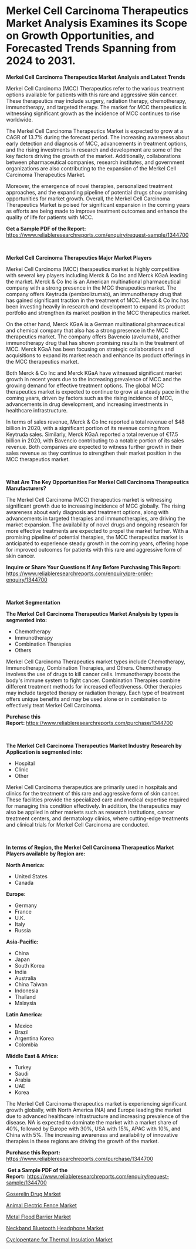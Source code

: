 <p><h1>Merkel Cell Carcinoma Therapeutics Market Analysis Examines its Scope on Growth Opportunities, and Forecasted Trends Spanning from 2024 to 2031.</h1></p><p><strong>Merkel Cell Carcinoma Therapeutics Market Analysis and Latest Trends</strong></p>
<p><p>Merkel Cell Carcinoma (MCC) Therapeutics refer to the various treatment options available for patients with this rare and aggressive skin cancer. These therapeutics may include surgery, radiation therapy, chemotherapy, immunotherapy, and targeted therapy. The market for MCC therapeutics is witnessing significant growth as the incidence of MCC continues to rise worldwide.</p><p>The Merkel Cell Carcinoma Therapeutics Market is expected to grow at a CAGR of 13.7% during the forecast period. The increasing awareness about early detection and diagnosis of MCC, advancements in treatment options, and the rising investments in research and development are some of the key factors driving the growth of the market. Additionally, collaborations between pharmaceutical companies, research institutes, and government organizations are also contributing to the expansion of the Merkel Cell Carcinoma Therapeutics Market.</p><p>Moreover, the emergence of novel therapies, personalized treatment approaches, and the expanding pipeline of potential drugs show promising opportunities for market growth. Overall, the Merkel Cell Carcinoma Therapeutics Market is poised for significant expansion in the coming years as efforts are being made to improve treatment outcomes and enhance the quality of life for patients with MCC.</p></p>
<p><strong>Get a Sample PDF of the Report:&nbsp;</strong> <a href="https://www.reliableresearchreports.com/enquiry/request-sample/1344700">https://www.reliableresearchreports.com/enquiry/request-sample/1344700</a></p>
<p>&nbsp;</p>
<p><strong>Merkel Cell Carcinoma Therapeutics Major Market Players</strong></p>
<p><p>Merkel Cell Carcinoma (MCC) therapeutics market is highly competitive with several key players including Merck & Co Inc and Merck KGaA leading the market. Merck & Co Inc is an American multinational pharmaceutical company with a strong presence in the MCC therapeutics market. The company offers Keytruda (pembrolizumab), an immunotherapy drug that has gained significant traction in the treatment of MCC. Merck & Co Inc has been investing heavily in research and development to expand its product portfolio and strengthen its market position in the MCC therapeutics market.</p><p>On the other hand, Merck KGaA is a German multinational pharmaceutical and chemical company that also has a strong presence in the MCC therapeutics market. The company offers Bavencio (avelumab), another immunotherapy drug that has shown promising results in the treatment of MCC. Merck KGaA has been focusing on strategic collaborations and acquisitions to expand its market reach and enhance its product offerings in the MCC therapeutics market.</p><p>Both Merck & Co Inc and Merck KGaA have witnessed significant market growth in recent years due to the increasing prevalence of MCC and the growing demand for effective treatment options. The global MCC therapeutics market is expected to continue to grow at a steady pace in the coming years, driven by factors such as the rising incidence of MCC, advancements in drug development, and increasing investments in healthcare infrastructure.</p><p>In terms of sales revenue, Merck & Co Inc reported a total revenue of $48 billion in 2020, with a significant portion of its revenue coming from Keytruda sales. Similarly, Merck KGaA reported a total revenue of €17.5 billion in 2020, with Bavencio contributing to a notable portion of its sales revenue. Both companies are expected to witness further growth in their sales revenue as they continue to strengthen their market position in the MCC therapeutics market.</p></p>
<p>&nbsp;</p>
<p><strong>What Are The Key Opportunities For Merkel Cell Carcinoma Therapeutics Manufacturers?</strong></p>
<p><p>The Merkel Cell Carcinoma (MCC) therapeutics market is witnessing significant growth due to increasing incidence of MCC globally. The rising awareness about early diagnosis and treatment options, along with advancements in targeted therapies and immunotherapies, are driving the market expansion. The availability of novel drugs and ongoing research for more effective treatments are expected to propel the market further. With a promising pipeline of potential therapies, the MCC therapeutics market is anticipated to experience steady growth in the coming years, offering hope for improved outcomes for patients with this rare and aggressive form of skin cancer.</p></p>
<p><strong>Inquire or Share Your Questions If Any Before Purchasing This Report:</strong> <a href="https://www.reliableresearchreports.com/enquiry/pre-order-enquiry/1344700">https://www.reliableresearchreports.com/enquiry/pre-order-enquiry/1344700</a></p>
<p>&nbsp;</p>
<p><strong>Market Segmentation</strong></p>
<p><strong>The Merkel Cell Carcinoma Therapeutics Market Analysis by types is segmented into:</strong></p>
<p><ul><li>Chemotherapy</li><li>Immunotherapy</li><li>Combination Therapies</li><li>Others</li></ul></p>
<p><p>Merkel Cell Carcinoma Therapeutics market types include Chemotherapy, Immunotherapy, Combination Therapies, and Others. Chemotherapy involves the use of drugs to kill cancer cells. Immunotherapy boosts the body's immune system to fight cancer. Combination Therapies combine different treatment methods for increased effectiveness. Other therapies may include targeted therapy or radiation therapy. Each type of treatment offers unique benefits and may be used alone or in combination to effectively treat Merkel Cell Carcinoma.</p></p>
<p><strong>Purchase this Report:&nbsp;</strong><a href="https://www.reliableresearchreports.com/purchase/1344700">https://www.reliableresearchreports.com/purchase/1344700</a></p>
<p>&nbsp;</p>
<p><strong>The Merkel Cell Carcinoma Therapeutics Market Industry Research by Application is segmented into:</strong></p>
<p><ul><li>Hospital</li><li>Clinic</li><li>Other</li></ul></p>
<p><p>Merkel Cell Carcinoma therapeutics are primarily used in hospitals and clinics for the treatment of this rare and aggressive form of skin cancer. These facilities provide the specialized care and medical expertise required for managing this condition effectively. In addition, the therapeutics may also be applied in other markets such as research institutions, cancer treatment centers, and dermatology clinics, where cutting-edge treatments and clinical trials for Merkel Cell Carcinoma are conducted.</p></p>
<p>&nbsp;</p>
<p><strong>In terms of Region, the Merkel Cell Carcinoma Therapeutics Market Players available by Region are:</strong></p>
<p>
    <p> <strong> North America: </strong>
        <ul>
            <li>United States</li>
            <li>Canada</li>
        </ul>
        </p> 
    <p> <strong> Europe: </strong>
        <ul>
            <li>Germany</li>
            <li>France</li>
            <li>U.K.</li>
            <li>Italy</li>
            <li>Russia</li>
        </ul>
        </p> 
    <p> <strong> Asia-Pacific: </strong>
        <ul>
            <li>China</li>
            <li>Japan</li>
            <li>South Korea</li>
            <li>India</li>
            <li>Australia</li>
            <li>China Taiwan</li>
            <li>Indonesia</li>
            <li>Thailand</li>
            <li>Malaysia</li>
        </ul>
        </p> 
    <p> <strong> Latin America: </strong>
        <ul>
            <li>Mexico</li>
            <li>Brazil</li>
            <li>Argentina Korea</li>
            <li>Colombia</li>
        </ul>
        </p> 
    <p> <strong> Middle East & Africa: </strong>
        <ul>
            <li>Turkey</li>
            <li>Saudi</li>
            <li>Arabia</li>
            <li>UAE</li>
            <li>Korea</li>
        </ul>
    </p>
    </p>
<p><p>The Merkel Cell Carcinoma therapeutics market is experiencing significant growth globally, with North America (NA) and Europe leading the market due to advanced healthcare infrastructure and increasing prevalence of the disease. NA is expected to dominate the market with a market share of 40%, followed by Europe with 30%, USA with 15%, APAC with 10%, and China with 5%. The increasing awareness and availability of innovative therapies in these regions are driving the growth of the market.</p></p>
<p><strong>Purchase this Report: </strong><a href="https://www.reliableresearchreports.com/purchase/1344700">https://www.reliableresearchreports.com/purchase/1344700</a></p>
<p>&nbsp;<strong>Get a Sample PDF of the Report:&nbsp;&nbsp;</strong><a href="https://www.reliableresearchreports.com/enquiry/request-sample/1344700">https://www.reliableresearchreports.com/enquiry/request-sample/1344700</a></p>
<p><strong></strong></p>
<p><p><a href="https://github.com/bobicer/Market-Research-Report-List-1/blob/main/goserelin-drug-market.md">Goserelin Drug Market</a></p><p><a href="https://medium.com/@emiliomartelli542/decoding-animal-electric-fence-market-metrics-market-share-trends-and-growth-patterns-8e168aa65fa0">Animal Electric Fence Market</a></p><p><a href="https://medium.com/@darrensipes2023/metal-flood-barrier-market-share-evolution-and-market-growth-trends-2024-2031-60ad622ac153">Metal Flood Barrier Market</a></p><p><a href="https://medium.com/@darrensipes2023/neckband-bluetooth-headphone-market-insights-into-market-cagr-market-trends-and-growth-7eccc8fb1db8">Neckband Bluetooth Headphone Market</a></p><p><a href="https://github.com/globismark/Market-Research-Report-List-2/blob/main/cyclopentane-for-thermal-insulation-market.md">Cyclopentane for Thermal Insulation Market</a></p></p>